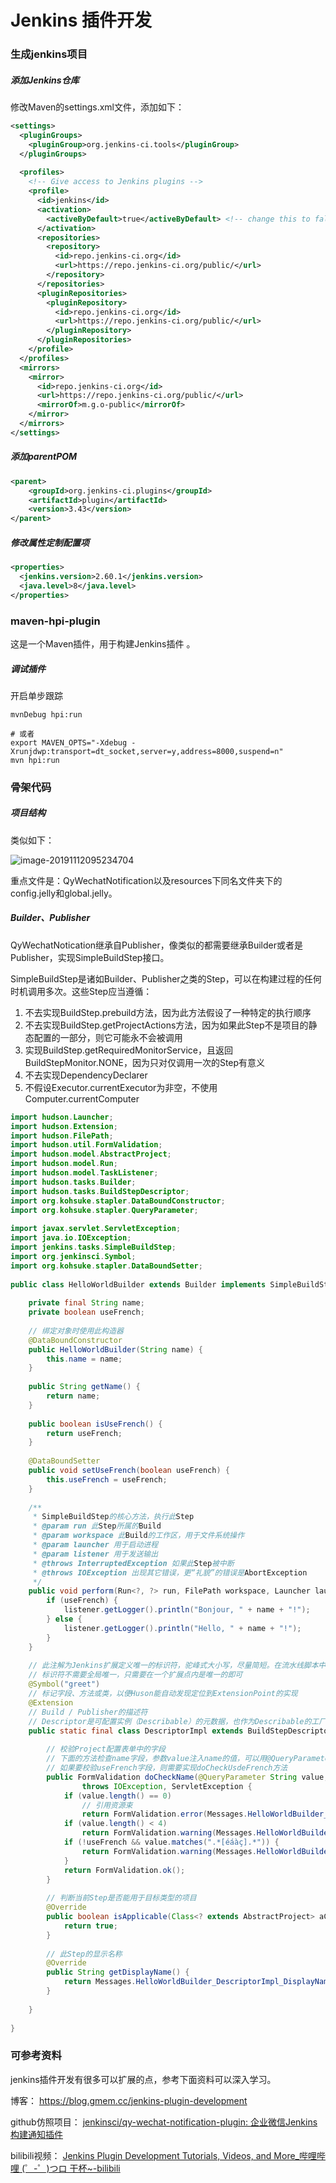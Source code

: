 # Jenkins 插件开发

### 生成jenkins项目

##### 添加Jenkins仓库

修改Maven的settings.xml文件，添加如下：

```xml
<settings>
  <pluginGroups>
    <pluginGroup>org.jenkins-ci.tools</pluginGroup>
  </pluginGroups>
 
  <profiles>
    <!-- Give access to Jenkins plugins -->
    <profile>
      <id>jenkins</id>
      <activation>
        <activeByDefault>true</activeByDefault> <!-- change this to false, if you don't like to have it on per default -->
      </activation>
      <repositories>
        <repository>
          <id>repo.jenkins-ci.org</id>
          <url>https://repo.jenkins-ci.org/public/</url>
        </repository>
      </repositories>
      <pluginRepositories>
        <pluginRepository>
          <id>repo.jenkins-ci.org</id>
          <url>https://repo.jenkins-ci.org/public/</url>
        </pluginRepository>
      </pluginRepositories>
    </profile>
  </profiles>
  <mirrors>
    <mirror>
      <id>repo.jenkins-ci.org</id>
      <url>https://repo.jenkins-ci.org/public/</url>
      <mirrorOf>m.g.o-public</mirrorOf>
    </mirror>
  </mirrors>
</settings>
```

##### 添加parentPOM

```xml
<parent>
    <groupId>org.jenkins-ci.plugins</groupId>
    <artifactId>plugin</artifactId>
    <version>3.43</version>
</parent>
```

##### 修改属性定制配置项

```xml
<properties>
  <jenkins.version>2.60.1</jenkins.version>
  <java.level>8</java.level>
</properties>
```

###  maven-hpi-plugin

 这是一个Maven插件，用于构建Jenkins插件 。

##### 调试插件

开启单步跟踪

```shell
mvnDebug hpi:run
 
# 或者
export MAVEN_OPTS="-Xdebug -Xrunjdwp:transport=dt_socket,server=y,address=8000,suspend=n"
mvn hpi:run
```

### 骨架代码



##### 项目结构

类似如下：

![image-20191112095234704](C:\Users\admin\AppData\Roaming\Typora\typora-user-images\image-20191112095234704.png)

重点文件是：QyWechatNotification以及resources下同名文件夹下的config.jelly和global.jelly。

##### Builder、Publisher

QyWechatNotication继承自Publisher，像类似的都需要继承Builder或者是Publisher，实现SimpleBuildStep接口。

SimpleBuildStep是诸如Builder、Publisher之类的Step，可以在构建过程的任何时机调用多次。这些Step应当遵循：

1. 不去实现BuildStep.prebuild方法，因为此方法假设了一种特定的执行顺序
2. 不去实现BuildStep.getProjectActions方法，因为如果此Step不是项目的静态配置的一部分，则它可能永不会被调用
3. 实现BuildStep.getRequiredMonitorService，且返回BuildStepMonitor.NONE，因为只对仅调用一次的Step有意义
4. 不去实现DependencyDeclarer
5. 不假设Executor.currentExecutor为非空，不使用Computer.currentComputer

```java
import hudson.Launcher;
import hudson.Extension;
import hudson.FilePath;
import hudson.util.FormValidation;
import hudson.model.AbstractProject;
import hudson.model.Run;
import hudson.model.TaskListener;
import hudson.tasks.Builder;
import hudson.tasks.BuildStepDescriptor;
import org.kohsuke.stapler.DataBoundConstructor;
import org.kohsuke.stapler.QueryParameter;
 
import javax.servlet.ServletException;
import java.io.IOException;
import jenkins.tasks.SimpleBuildStep;
import org.jenkinsci.Symbol;
import org.kohsuke.stapler.DataBoundSetter;
 
public class HelloWorldBuilder extends Builder implements SimpleBuildStep {
 
    private final String name;
    private boolean useFrench;
 
    // 绑定对象时使用此构造器
    @DataBoundConstructor
    public HelloWorldBuilder(String name) {
        this.name = name;
    }
 
    public String getName() {
        return name;
    }
 
    public boolean isUseFrench() {
        return useFrench;
    }
 
    @DataBoundSetter
    public void setUseFrench(boolean useFrench) {
        this.useFrench = useFrench;
    }
 
    /**
     * SimpleBuildStep的核心方法，执行此Step
     * @param run 此Step所属的Build
     * @param workspace 此Build的工作区，用于文件系统操作
     * @param launcher 用于启动进程
     * @param listener 用于发送输出
     * @throws InterruptedException 如果此Step被中断
     * @throws IOException 出现其它错误，更“礼貌”的错误是AbortException
     */
    public void perform(Run<?, ?> run, FilePath workspace, Launcher launcher, TaskListener listener) throws InterruptedException, IOException {
        if (useFrench) {
            listener.getLogger().println("Bonjour, " + name + "!");
        } else {
            listener.getLogger().println("Hello, " + name + "!");
        }
    }
 
    // 此注解为Jenkins扩展定义唯一的标识符，驼峰式大小写，尽量简短。在流水线脚本中引用此Step时即使用此标识符
    // 标识符不需要全局唯一，只需要在一个扩展点内是唯一的即可
    @Symbol("greet")
    // 标记字段、方法或类，以便Huson能自动发现定位到ExtensionPoint的实现
    @Extension
    // Build / Publisher的描述符
    // Descriptor是可配置实例（Describable）的元数据，也作为Describable的工厂
    public static final class DescriptorImpl extends BuildStepDescriptor<Builder> {
 
        // 校验Project配置表单中的字段
        // 下面的方法检查name字段，参数value注入name的值，可以用@QueryParameter注入其它参数
        // 如果要校验useFrench字段，则需要实现doCheckUsdeFrench方法
        public FormValidation doCheckName(@QueryParameter String value, @QueryParameter boolean useFrench)
                throws IOException, ServletException {
            if (value.length() == 0)
                // 引用资源束
                return FormValidation.error(Messages.HelloWorldBuilder_DescriptorImpl_errors_missingName());
            if (value.length() < 4)
                return FormValidation.warning(Messages.HelloWorldBuilder_DescriptorImpl_warnings_tooShort());
            if (!useFrench && value.matches(".*[éáàç].*")) {
                return FormValidation.warning(Messages.HelloWorldBuilder_DescriptorImpl_warnings_reallyFrench());
            }
            return FormValidation.ok();
        }
 
        // 判断当前Step是否能用于目标类型的项目
        @Override
        public boolean isApplicable(Class<? extends AbstractProject> aClass) {
            return true;
        }
 
        // 此Step的显示名称
        @Override
        public String getDisplayName() {
            return Messages.HelloWorldBuilder_DescriptorImpl_DisplayName();
        }
 
    }
 
}
```

### 可参考资料

jenkins插件开发有很多可以扩展的点，参考下面资料可以深入学习。

博客： https://blog.gmem.cc/jenkins-plugin-development 

github仿照项目： [jenkinsci/qy-wechat-notification-plugin: 企业微信Jenkins构建通知插件](https://github.com/jenkinsci/qy-wechat-notification-plugin) 

bilibili视频： [Jenkins Plugin Development Tutorials, Videos, and More_哔哩哔哩 (゜-゜)つロ 干杯~-bilibili](https://www.bilibili.com/video/av39922366?from=search&seid=7788103341987878187) 

